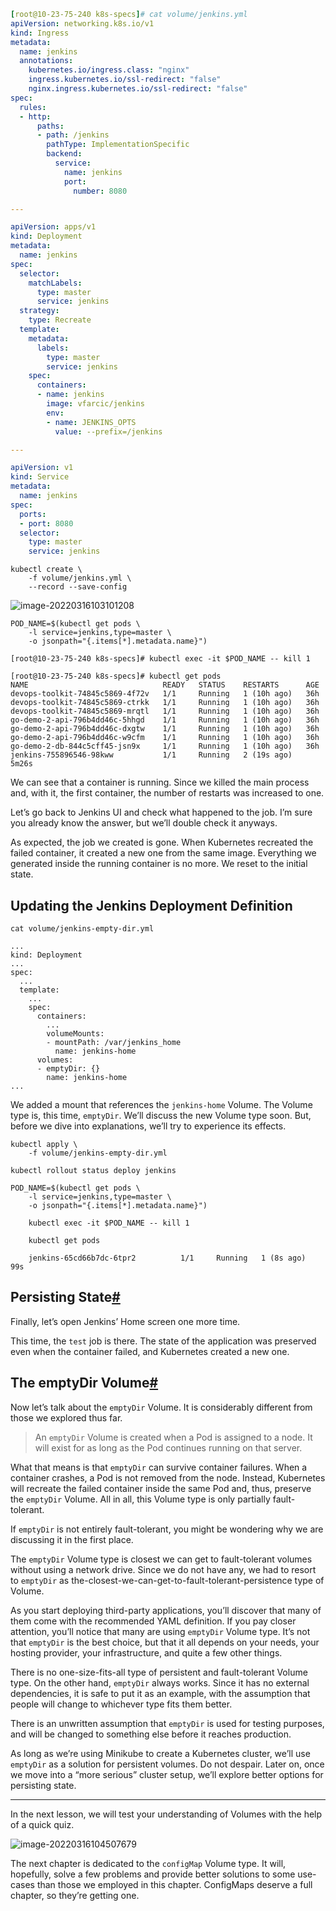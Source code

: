 

```yaml
[root@10-23-75-240 k8s-specs]# cat volume/jenkins.yml 
apiVersion: networking.k8s.io/v1
kind: Ingress
metadata:
  name: jenkins
  annotations:
    kubernetes.io/ingress.class: "nginx"
    ingress.kubernetes.io/ssl-redirect: "false"
    nginx.ingress.kubernetes.io/ssl-redirect: "false"
spec:
  rules:
  - http:
      paths:
      - path: /jenkins
        pathType: ImplementationSpecific
        backend:
          service:
            name: jenkins
            port:
              number: 8080

---

apiVersion: apps/v1
kind: Deployment
metadata:
  name: jenkins
spec:
  selector:
    matchLabels:
      type: master
      service: jenkins
  strategy:
    type: Recreate
  template:
    metadata:
      labels:
        type: master
        service: jenkins
    spec:
      containers:
      - name: jenkins
        image: vfarcic/jenkins
        env:
        - name: JENKINS_OPTS
          value: --prefix=/jenkins

---

apiVersion: v1
kind: Service
metadata:
  name: jenkins
spec:
  ports:
  - port: 8080
  selector:
    type: master
    service: jenkins
```





``` shell
kubectl create \
    -f volume/jenkins.yml \
    --record --save-config
```





![image-20220316103101208](/Users/user/playground/share/nrookie.github.io/collections/k8s-related/volume/image-20220316103101208.png)



``` shell
POD_NAME=$(kubectl get pods \
    -l service=jenkins,type=master \
    -o jsonpath="{.items[*].metadata.name}")
```



``` shell
[root@10-23-75-240 k8s-specs]# kubectl exec -it $POD_NAME -- kill 1
```

``` shell
[root@10-23-75-240 k8s-specs]# kubectl get pods
NAME                              READY   STATUS    RESTARTS      AGE
devops-toolkit-74845c5869-4f72v   1/1     Running   1 (10h ago)   36h
devops-toolkit-74845c5869-ctrkk   1/1     Running   1 (10h ago)   36h
devops-toolkit-74845c5869-mrqtl   1/1     Running   1 (10h ago)   36h
go-demo-2-api-796b4dd46c-5hhgd    1/1     Running   1 (10h ago)   36h
go-demo-2-api-796b4dd46c-dxgtw    1/1     Running   1 (10h ago)   36h
go-demo-2-api-796b4dd46c-w9cfm    1/1     Running   1 (10h ago)   36h
go-demo-2-db-844c5cff45-jsn9x     1/1     Running   1 (10h ago)   36h
jenkins-755896546-98kww           1/1     Running   2 (19s ago)   5m26s
```



We can see that a container is running. Since we killed the main process and, with it, the first container, the number of restarts was increased to one.

Let’s go back to Jenkins UI and check what happened to the job. I’m sure you already know the answer, but we’ll double check it anyways.





As expected, the job we created is gone. When Kubernetes recreated the failed container, it created a new one from the same image. Everything we generated inside the running container is no more. We reset to the initial state.



## Updating the Jenkins Deployment Definition



``` shell
cat volume/jenkins-empty-dir.yml

...
kind: Deployment
...
spec:
  ...
  template:
    ...
    spec:
      containers:
        ...
        volumeMounts:
        - mountPath: /var/jenkins_home
          name: jenkins-home
      volumes:
      - emptyDir: {}
        name: jenkins-home
...
```





We added a mount that references the `jenkins-home` Volume. The Volume type is, this time, `emptyDir`. We’ll discuss the new Volume type soon. But, before we dive into explanations, we’ll try to experience its effects.



``` shell
kubectl apply \
    -f volume/jenkins-empty-dir.yml

kubectl rollout status deploy jenkins
```



``` shell
POD_NAME=$(kubectl get pods \
    -l service=jenkins,type=master \
    -o jsonpath="{.items[*].metadata.name}")
    
    kubectl exec -it $POD_NAME -- kill 1
    
    kubectl get pods
    
    jenkins-65cd66b7dc-6tpr2          1/1     Running   1 (8s ago)    99s
```

## Persisting State[#](https://www.educative.io/module/lesson/a-practical-guide-to-kubernetes/39ML7WLOL0O#Persisting-State)

Finally, let’s open Jenkins’ Home screen one more time.





This time, the `test` job is there. The state of the application was preserved even when the container failed, and Kubernetes created a new one.



## The emptyDir Volume[#](https://www.educative.io/module/lesson/a-practical-guide-to-kubernetes/39ML7WLOL0O#The-emptyDir-Volume)



Now let’s talk about the `emptyDir` Volume. It is considerably different from those we explored thus far.

> An `emptyDir` Volume is created when a Pod is assigned to a node. It will exist for as long as the Pod continues running on that server.





What that means is that `emptyDir` can survive container failures. When a container crashes, a Pod is not removed from the node. Instead, Kubernetes will recreate the failed container inside the same Pod and, thus, preserve the `emptyDir` Volume. All in all, this Volume type is only partially fault-tolerant.



If `emptyDir` is not entirely fault-tolerant, you might be wondering why we are discussing it in the first place.

The `emptyDir` Volume type is closest we can get to fault-tolerant volumes without using a network drive. Since we do not have any, we had to resort to `emptyDir` as the-closest-we-can-get-to-fault-tolerant-persistence type of Volume.



As you start deploying third-party applications, you’ll discover that many of them come with the recommended YAML definition. If you pay closer attention, you’ll notice that many are using `emptyDir` Volume type. It’s not that `emptyDir` is the best choice, but that it all depends on your needs, your hosting provider, your infrastructure, and quite a few other things.



There is no one-size-fits-all type of persistent and fault-tolerant Volume type. On the other hand, `emptyDir` always works. Since it has no external dependencies, it is safe to put it as an example, with the assumption that people will change to whichever type fits them better.





There is an unwritten assumption that `emptyDir` is used for testing purposes, and will be changed to something else before it reaches production.



As long as we’re using Minikube to create a Kubernetes cluster, we’ll use `emptyDir` as a solution for persistent volumes. Do not despair. Later on, once we move into a “more serious” cluster setup, we’ll explore better options for persisting state.

------

In the next lesson, we will test your understanding of Volumes with the help of a quick quiz.





![image-20220316104507679](/Users/user/playground/share/nrookie.github.io/collections/k8s-related/volume/image-20220316104507679.png)



The next chapter is dedicated to the `configMap` Volume type. It will, hopefully, solve a few problems and provide better solutions to some use-cases than those we employed in this chapter. ConfigMaps deserve a full chapter, so they’re getting one.